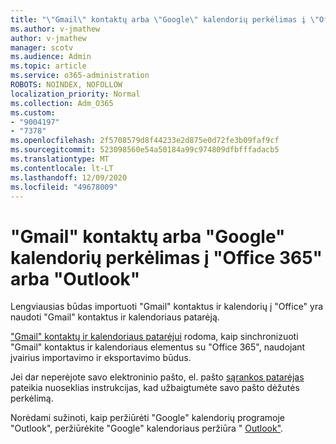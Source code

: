 ```yaml
---
title: "\"Gmail\" kontaktų arba \"Google\" kalendorių perkėlimas į \"Office 365\" arba \"Outlook\""
ms.author: v-jmathew
author: v-jmathew
manager: scotv
ms.audience: Admin
ms.topic: article
ms.service: o365-administration
ROBOTS: NOINDEX, NOFOLLOW
localization_priority: Normal
ms.collection: Adm_O365
ms.custom:
- "9004197"
- "7378"
ms.openlocfilehash: 2f5708579d8f44233e2d875e0d72fe3b09faf9cf
ms.sourcegitcommit: 523098560e54a50184a99c974809dfbfffadacb5
ms.translationtype: MT
ms.contentlocale: lt-LT
ms.lasthandoff: 12/09/2020
ms.locfileid: "49678009"
---
```

# <a name="migrate-gmail-contacts-or-google-calendars-to-office-365-or-outlook"></a>"Gmail" kontaktų arba "Google" kalendorių perkėlimas į "Office 365" arba "Outlook"

Lengviausias būdas importuoti "Gmail" kontaktus ir kalendorių į "Office" yra naudoti "Gmail" kontaktus ir kalendoriaus patarėją.

["Gmail" kontaktų ir kalendoriaus patarėjui](https://go.microsoft.com/fwlink/?linkid=2134386) rodoma, kaip sinchronizuoti "Gmail" kontaktus ir kalendoriaus elementus su "Office 365", naudojant įvairius importavimo ir eksportavimo būdus.

Jei dar neperėjote savo elektroninio pašto, el. pašto [sąrankos patarėjas](https://go.microsoft.com/fwlink/?linkid=2133951) pateikia nuoseklias instrukcijas, kad užbaigtumėte savo pašto dėžutės perkėlimą.

Norėdami sužinoti, kaip peržiūrėti "Google" kalendorių programoje "Outlook", peržiūrėkite "Google" kalendoriaus peržiūra " [Outlook"](https://go.microsoft.com/fwlink/?linkid=2083939).
